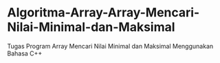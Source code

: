 # Algoritma-Array-Array-Mencari-Nilai-Minimal-dan-Maksimal
Tugas Program Array Mencari Nilai Minimal dan Maksimal Menggunakan Bahasa C++
